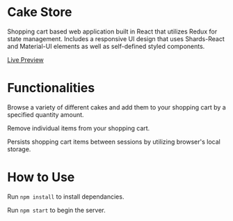 <h1>Cake Store</h1>

Shopping cart based web application built in React that utilizes Redux for state management. Includes a responsive UI design that uses Shards-React and Material-UI elements as well as self-defined styled components.

[Live Preview](https://ypqx22rz91.codesandbox.io/)

<h1>Functionalities</h1>

Browse a variety of different cakes and add them to your shopping cart by a specified quantity amount.

Remove individual items from your shopping cart.

Persists shopping cart items between sessions by utilizing browser's local storage.

<h1>How to Use</h1>

Run `npm install` to install dependancies.

Run `npm start` to begin the server.
